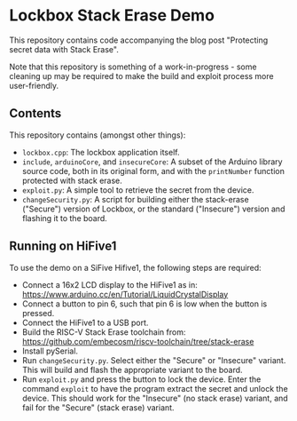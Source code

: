 Lockbox Stack Erase Demo
========================

This repository contains code accompanying the blog post "Protecting secret data
with Stack Erase".

Note that this repository is something of a work-in-progress - some cleaning up
may be required to make the build and exploit process more user-friendly.


Contents
--------

This repository contains (amongst other things):

- `lockbox.cpp`: The lockbox application itself.
- `include`, `arduinoCore`, and `insecureCore`: A subset of the Arduino library
  source code, both in its original form, and with the `printNumber` function
  protected with stack erase.
- `exploit.py`: A simple tool to retrieve the secret from the device.
- `changeSecurity.py`: A script for building either the stack-erase ("Secure")
  version of Lockbox, or the standard ("Insecure") version and flashing it to
  the board.


Running on HiFive1
------------------

To use the demo on a SiFive Hifive1, the following steps are required:

- Connect a 16x2 LCD display to the HiFive1 as in:
  https://www.arduino.cc/en/Tutorial/LiquidCrystalDisplay
- Connect a button to pin 6, such that pin 6 is low when the button is pressed.
- Connect the HiFive1 to a USB port.
- Build the RISC-V Stack Erase toolchain from:
  https://github.com/embecosm/riscv-toolchain/tree/stack-erase
- Install pySerial.
- Run `changeSecurity.py`. Select either the "Secure" or "Insecure" variant.
  This will build and flash the appropriate variant to the board.
- Run `exploit.py` and press the button to lock the device. Enter the command
  `exploit` to have the program extract the secret and unlock the device. This
  should work for the "Insecure" (no stack erase) variant, and fail for the
  "Secure" (stack erase) variant.

